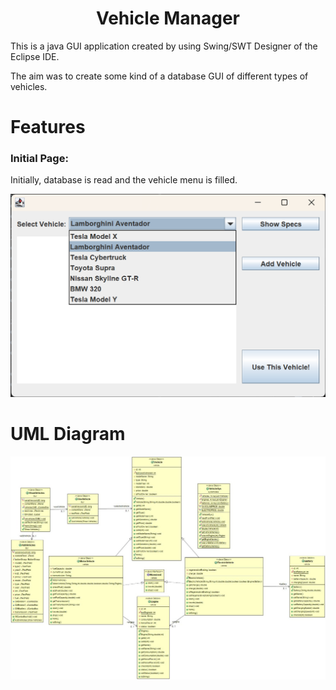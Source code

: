 <h1 align='center'>Vehicle Manager</h1>

This is a java GUI application created by using Swing/SWT Designer of the Eclipse IDE.

The aim was to create some kind of a database GUI of different types of vehicles.

# Features

### Initial Page:

Initially, database is read and the vehicle menu is filled.

![Alt Text](https://github.com/bariscihanoglu/vehicle-manager/blob/main/img/vehicle-selection.png)

# UML Diagram

![Alt Text](https://github.com/bariscihanoglu/vehicle-manager/blob/main/img/GUI.jpeg)
